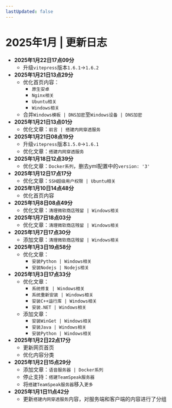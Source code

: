 ```yaml
---
lastUpdated: false
---
```


# 2025年1月 | 更新日志

- **2025年1月22日17点09分**
    - 升级```vitepress```版本```1.6.1```->```1.6.2```
- **2025年1月21日13点29分**
    - 优化首页内容：
        - ```原生安卓```
        - ```Nginx相关```
        - ```Ubuntu相关```
        - ```Windows相关```
    - 合并```Windows模板 | DNS加密```至```Windows设备 | DNS加密```
- **2025年1月21日13点01分**
    - 优化文章：```前言 | 搭建内网穿透服务```
- **2025年1月21日08点19分**
    - 升级```vitepress```版本```1.5.0```->```1.6.1```
    - 优化文章：```搭建内网穿透服务```
- **2025年1月18日12点39分**
    - 优化文章：```Docker系列```，删去yml配置中的```version: '3'```
- **2025年1月12日17点17分**
    - 优化文章：```SSH超级用户权限 | Ubuntu相关```
- **2025年1月10日14点48分**
    - 优化首页内容
- **2025年1月8日08点49分**
    - 优化文章：```清理微软商店残留 | Windows相关```
- **2025年1月7日18点03分**
    - 优化文章：```清理微软商店残留 | Windows相关```
- **2025年1月7日17点30分**
    - 添加文章：```清理微软商店残留 | Windows相关```
- **2025年1月3日19点58分**
    - 优化文章：
        - ```安装Python | Windows相关```
        - ```安装Nodejs | Nodejs相关```
- **2025年1月3日17点33分**
    - 优化文章：
        - ```系统修复 | Windows相关```
        - ```系统重新安装 | Windows相关```
        - ```安装C++运行库 | Windows相关```
        - ```安装.NET | Windows相关```
    - 添加文章：
        - ```安装WinGet | Windows相关```
        - ```安装Java | Windows相关```
        - ```安装Python | Windows相关```
- **2025年1月2日22点17分**
    - 更新网页首页
    - 优化内容分类
- **2025年1月2日15点29分**
    - 添加文章：```语音服务器 | Docker系列```
    - 停止支持：```搭建TeamSpeak服务器```
    - 将```搭建TeamSpeak服务器```移入```更多```
- **2025年1月1日11点42分**
    - 更新```搭建内网穿透服务```内容，对服务端和客户端的内容进行了分组